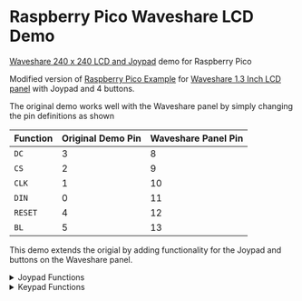 # Raspberry Pico Waveshare LCD Demo
[Waveshare 240 x 240 LCD and Joypad](Pico-LCD-1.3-1.jpg) demo for Raspberry Pico

Modified version of [Raspberry Pico Example](https://github.com/raspberrypi/pico-examples/tree/master/pio/st7789_lcd) for
[Waveshare 1.3 Inch LCD panel](https://www.waveshare.com/wiki/Pico-LCD-1.3) with Joypad and 4 buttons.

The original demo works well with the Waveshare panel by simply changing the pin definitions as shown


| Function   | Original Demo Pin | Waveshare Panel Pin | 
| -----------|------------------ | --------------------|
| `DC`       |        3          |         8           |
| `CS`       |        2          |         9           |
| `CLK`      |        1          |         10          |
| `DIN`      |        0          |         11          |
| `RESET`    |        4          |         12          |
| `BL`       |        5          |         13          |

This demo extends the origial by adding functionality for the Joypad and buttons on the Waveshare panel.

<details><summary>Joypad Functions</summary>
<p>

| Joypad     | Function              |
| -----------|---------------------- |
| `UP`       |  Static Image - Up    |
| `DOWN`     |  Static Image - Down  |
| `LEFT`     |  Static Image - Left  |
| `RIGHT`    |  Static Image - Right |
| `CENTRE`   |  (Re)Start Animation  | 

</p>
</details>

<details><summary>Keypad Functions</summary>
<p>

| Keypad     | Function              |
| -----------|---------------------- |
| `A`        | Speed up / slow down  |
| `B`        | Slow down / speed up  |
| `X`        | Stop Animation        |
| `Y`        | Animation Direction   |

</p>
</details>





